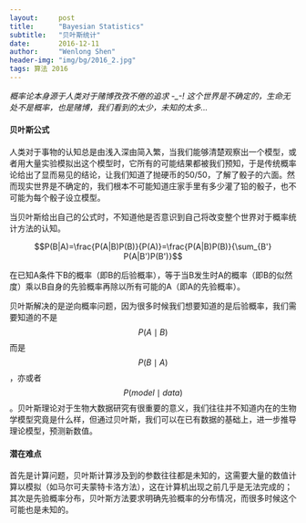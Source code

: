 ```yaml
---
layout:     post
title:      "Bayesian Statistics"
subtitle:   "贝叶斯统计"
date:       2016-12-11
author:     "Wenlong Shen"
header-img: "img/bg/2016_2.jpg"
tags: 算法 2016
---
```


<script type="text/javascript" src="https://cdnjs.cloudflare.com/ajax/libs/mathjax/2.7.1/MathJax.js?config=default"></script>

*概率论本身源于人类对于赌博孜孜不倦的追求 -_-! 这个世界是不确定的，生命无处不是概率，也是赌博，我们看到的太少，未知的太多...*

#### 贝叶斯公式

人类对于事物的认知总是由浅入深由简入繁，当我们能够清楚观察出一个模型，或者用大量实验模拟出这个模型时，它所有的可能结果都被我们预知，于是传统概率论给出了显而易见的结论，让我们知道了抛硬币的50/50，了解了骰子的六面。然而现实世界是不确定的，我们根本不可能知道庄家手里有多少灌了铅的骰子，也不可能为每个骰子设立模型。

当贝叶斯给出自己的公式时，不知道他是否意识到自己将改变整个世界对于概率统计方法的认知。

$$P(B|A)=\frac{P(A|B)P(B)}{P(A)}=\frac{P(A|B)P(B)}{\sum_{B'} P(A|B')P(B')}$$

在已知A条件下B的概率（即B的后验概率），等于当B发生时A的概率（即B的似然度）乘以B自身的先验概率再除以所有可能的A（即A的先验概率）。

贝叶斯解决的是逆向概率问题，因为很多时候我们想要知道的是后验概率，我们需要知道的不是$$P(A\mid B)$$而是$$P(B\mid A)$$，亦或者$$P(model\mid data)$$。贝叶斯理论对于生物大数据研究有很重要的意义，我们往往并不知道内在的生物学模型究竟是什么样，但通过贝叶斯，我们可以在已有数据的基础上，进一步推导理论模型，预测新数值。

#### 潜在难点

首先是计算问题，贝叶斯计算涉及到的参数往往都是未知的，这需要大量的数值计算以模拟（如马尔可夫蒙特卡洛方法），这在计算机出现之前几乎是无法完成的；其次是先验概率分布，贝叶斯方法要求明确先验概率的分布情况，而很多时候这个可能也是未知的。

